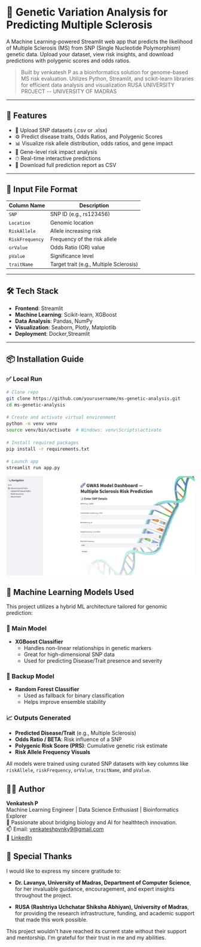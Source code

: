 # 🧬 Genetic Variation Analysis for Predicting Multiple Sclerosis

A Machine Learning-powered Streamlit web app that predicts the likelihood of Multiple Sclerosis (MS) from SNP (Single Nucleotide Polymorphism) genetic data. Upload your dataset, view risk insights, and download predictions with polygenic scores and odds ratios.

> Built by venkatesh P as a bioinformatics solution for genome-based MS risk evaluation.
> Utilizes Python, Streamlit, and scikit-learn libraries for efficient data analysis and visualization
> RUSA UNIVERSITY PROJECT -- UNIVERSITY OF MADRAS

---

## 🚀 Features

- 📁 Upload SNP datasets (.csv or .xlsx)
- ⚙️ Predict disease traits, Odds Ratios, and Polygenic Scores
- 📊 Visualize risk allele distribution, odds ratios, and gene impact
- 🧬 Gene-level risk impact analysis
- ⏱ Real-time interactive predictions
- 💾 Download full prediction report as CSV

---

## 🔬 Input File Format

| Column Name     | Description                                      |
|-----------------|--------------------------------------------------|
| `SNP`           | SNP ID (e.g., rs123456)                          |
| `Location`      | Genomic location                                 |
| `RiskAllele`    | Allele increasing risk                           |
| `RiskFrequency` | Frequency of the risk allele                     |
| `orValue`       | Odds Ratio (OR) value                            |
| `pValue`        | Significance level                               |
| `traitName`     | Target trait (e.g., Multiple Sclerosis)          |

---

## 🛠 Tech Stack

- **Frontend**: Streamlit
- **Machine Learning**: Scikit-learn, XGBoost
- **Data Analysis**: Pandas, NumPy
- **Visualization**: Seaborn, Plotly, Matplotlib
- **Deployment**: Docker,Streamlit

---

## 📦 Installation Guide

### ✅ Local Run

```bash
# Clone repo
git clone https://github.com/yourusername/ms-genetic-analysis.git
cd ms-genetic-analysis

# Create and activate virtual environment
python -m venv venv
source venv/bin/activate  # Windows: venv\Scripts\activate

# Install required packages
pip install -r requirements.txt

# Launch app
streamlit run app.py

```

![Streamlit App](image/proto.png)

## 🤖 Machine Learning Models Used

This project utilizes a hybrid ML architecture tailored for genomic prediction:

### 🧠 Main Model
- **XGBoost Classifier**
  - Handles non-linear relationships in genetic markers
  - Great for high-dimensional SNP data
  - Used for predicting Disease/Trait presence and severity

### 🌲 Backup Model
- **Random Forest Classifier**
  - Used as fallback for binary classification
  - Helps improve ensemble stability

### 📈 Outputs Generated
- **Predicted Disease/Trait** (e.g., Multiple Sclerosis)
- **Odds Ratio / BETA**: Risk influence of a SNP
- **Polygenic Risk Score (PRS)**: Cumulative genetic risk estimate
- **Risk Allele Frequency Visuals**

All models were trained using curated SNP datasets with key columns like `riskAllele`, `riskFrequency`, `orValue`, `traitName`, and `pValue`.


## 👨‍💻 Author

**Venkatesh P**  
Machine Learning Engineer | Data Science Enthusiast | Bioinformatics Explorer  
🧬 Passionate about bridging biology and AI for healthtech innovation.  
📫 Email: venkateshpvnky9@gmail.com  
🔗 [LinkedIn](https://www.linkedin.com/in/venkatesh-ml/)  

## 🙏 Special Thanks

I would like to express my sincere gratitude to:

- **Dr. Lavanya, University of Madras, Department of Computer Science**,  
  for her invaluable guidance, encouragement, and expert insights throughout the project.

- **RUSA (Rashtriya Uchchatar Shiksha Abhiyan), University of Madras**,  
  for providing the research infrastructure, funding, and academic support that made this work possible.

This project wouldn't have reached its current state without their support and mentorship.
I'm grateful for their trust in me and my abilities.